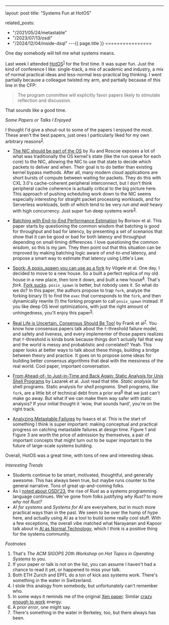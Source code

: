 ---
layout: post
title: "Systems Fun at HotOS"


related_posts:
  - "/2021/05/24/metastable"
  - "/2023/07/13/osdi"
  - "/2024/12/04/inside-dsql"
---{{ page.title }}
================

<script>
  MathJax = {
    tex: {inlineMath: [['$', '$'], ['\\(', '\\)']]}
  };
</script>
<script id="MathJax-script" async src="https://cdn.jsdelivr.net/npm/mathjax@3/es5/tex-mml-chtml.js"></script>

<p class="meta">One day somebody will tell me what systems means.</p>

Last week I attended [HotOS](https://sigops.org/s/conferences/hotos/2025/index.html)<sup>[1](#foot1)</sup> for the first time. It was super fun. Just the kind of conference I like: single-track, a mix of academic and industry, a mix of normal practical ideas and less-normal less-practical big thinking. I went partially because a colleague twisted my arm, and partially because of this line in the CFP:

> The program committee will explicitly favor papers likely to stimulate reflection and discussion.

That sounds like a good time.

*Some Papers or Talks I Enjoyed*

I thought I'd give a shout-out to some of the papers I enjoyed the most. These aren't the best papers, just ones I particularly liked for my own arbitrary reasons<sup>[2](#foot2)</sup>.

* [The NIC should be part of the OS](https://sigops.org/s/conferences/hotos/2025/papers/hotos25-207.pdf) by Xu and Roscoe exposes a lot of what was traditionally the OS kernel's state (like the run queue for each core) to the NIC, allowing the NIC to use that state to decide which packets to deliver and when. Their goal is to do better than existing kernel bypass methods. After all, many modern cloud applications are short bursts of compute between waiting for packets. They do this with CXL 3.0's cache-coherent peripheral interconnect, but I don't think peripheral cache coherence is actually critical to the big picture here. This approach of pushing scheduling work down to the NIC seems especially interesting for straight packet processing workloads, and for Serverless workloads, both of which tend to be very *run and wait* heavy with high concurrency. Just super fun deep systems work<sup>[3](#foot3)</sup>.

* [Batching with End-to-End Performance Estimation](https://sigops.org/s/conferences/hotos/2025/papers/hotos25-60.pdf) by Borisov et al. This paper starts by questioning the common wisdom that batching is good for throughput and bad for latency, by presenting a set of scenarios that show that it can be good or bad for both latency and throughput depending on small timing differences. I love questioning the common wisdom, so this is my jam. They then point out that this situation can be improved by making batching logic aware of *end-to-end* latency, and propose a smart way to estimate that latency using Little's Law.

* [Spork: A posix_spawn you can use as a fork](https://sigops.org/s/conferences/hotos/2025/papers/hotos25-414.pdf) by Vögele et al. One day, I decided to move to a new house. So a built a perfect replica of my old house in a new place, then tore it down, and built a new house<sup>[4](#foot4)</sup>. That's *fork*. [Fork sucks](https://dl.acm.org/doi/10.1145/3317550.3321435). `posix_spawn` is better, but nobody uses it. So what do we do? In this paper, the authors propose to trap `fork`, analyze the forking binary (!) to find the `exec` that corresponds to the `fork`, and then dynamically rewrite (!) the forking program to call `posix_spawn` instead. If you like deep OS level optimizations, with just the right amount of unhingedness, you'll enjoy this paper<sup>[5](#foot5)</sup>.

* [Real Life is Uncertain. Consensus Should Be Too!](https://sigops.org/s/conferences/hotos/2025/papers/hotos25-69.pdf) by Frank et al<sup>[7](#foot7)</sup>. You know how consensus papers talk about the `f`-threshold failure model, and safety and liveness, and every implementer of those papers realizes that `f`-threshold is kinda bunk because things don't actually fail that way and the world is messy and probablistic and correlated? Yeah. This paper looks at better ways to talk about these things, building a bridge between theory and practice. It goes on to propose some ideas for building better consensus algorithms that deal with the messiness of the real world. Cool paper, important conversation.

* [From Ahead-of- to Just-in-Time and Back Again: Static Analysis for Unix Shell Programs](https://sigops.org/s/conferences/hotos/2025/papers/hotos25-364.pdf) by Lazarek et al. Just read that title. *Static analysis* for shell programs. Static analysis for *shell programs*. Shell programs, like `fork`, are a little bit of technical debt from a prior era<sup>[6](#foot6)</sup> that we just can't make go away. But what if we can make them way safer with static analysis? If your initial thought it 'wow, that sounds hard', you're on the right track.

* [Analyzing Metastable Failures](https://sigops.org/s/conferences/hotos/2025/papers/hotos25-106.pdf) by Isaacs et al. This is the start of something I think is super important: making conceptual and practical progress on catching metastable failures at design time. Figure 1 and Figure 3 are worth the price of admission by themselves, a pair of important concepts that might turn out to be super important to the future of large-scale systems building.

Overall, HotOS was a great time, with tons of new and interesting ideas.

*Interesting Trends*

* Students continue to be smart, motivated, thoughtful, and generally awesome. This has always been true, but maybe runs counter to the general narrative. Tons of great up-and-coming folks.
* As I [noted about OSDI'23](https://brooker.co.za/blog/2023/07/13/osdi.html), the rise of Rust as a systems programming language continues. We've gone from folks justifying *why Rust?* to more *why not Rust?*
* *AI for systems* and *Systems for AI* are everywhere, but in much more practical ways than in the past. We seem to be over the hump of hype here, and actually using AI as a tool to build some really cool stuff. With a few exceptions, the overall vibe matched what Narayanan and Kapoor talk about in [AI as Normal Technology](https://knightcolumbia.org/content/ai-as-normal-technology), which I think is a positive thing for the systems community.

*Footnotes*

1. <a name="foot1"></a> That's *The ACM SIGOPS 20th Workshop on Hot Topics in Operating Systems* to you.
2. <a name="foot2"></a> If your paper or talk is not on the list, you can assume I haven't had a chance to read it yet, or happened to miss your talk.
3. <a name="foot3"></a> Both ETH Zurich and EPFL do a ton of kick ass systems work. There's something in the water in Switzerland.
4. <a name="foot4"></a> I stole this analogy from somebody, but unfortunately can't remember who. 
5. <a name="foot5"></a> In some ways it reminds me of the original [Xen paper](https://www.cl.cam.ac.uk/research/srg/netos/papers/2003-xensosp.pdf). Similar [crazy enough to work](https://tvtropes.org/pmwiki/pmwiki.php/Main/CrazyEnoughToWork) energy.
6. <a name="foot6"></a> A *prior error*, one might say.
7. <a name="foot7"></a> There's something in the water in Berkeley, too, but there always has been.
